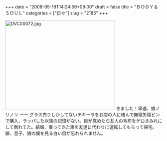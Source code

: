 +++
date = "2008-05-18T14:24:59+09:00"
draft = false
title = "ＢＯＤＹ＆ＳＯＵＬ"
categories = ["日々"]
slug = "2185"
+++

<img alt="DVC00072.jpg" class="pict" height="288" src="http://ieiriblog.img.jugem.jp/20080518_454915.jpg" width="352" />
きました！早速、娘ノリノリ
ーー
グラス売りしかしてないテキーラをお店の人に絡んで無理矢理ビンで購入、ラッパした以降の記憶がない。目が覚めたら友人の毛布をゲロまみれにして倒れてた。結局、乗ってきた車を友達に代わりに運転してもらって帰宅。嫁、息子、娘の僕を見る白い目が忘れられません。
